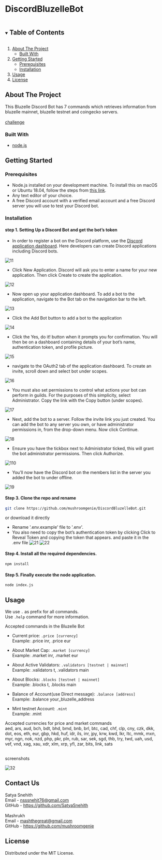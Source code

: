 # DiscordBluzelleBot
<details open="open">
  <summary><h2 style="display: inline-block">Table of Contents</h2></summary>
  <ol>
    <li>
      <a href="#about-the-project">About The Project</a>
      <ul>
        <li><a href="#built-with">Built With</a></li>
      </ul>
    </li>
    <li>
      <a href="#getting-started">Getting Started</a>
      <ul>
        <li><a href="#prerequisites">Prerequisites</a></li>
        <li><a href="#installation">Installation</a></li>
      </ul>
    </li>
    <li><a href="#usage">Usage</a></li>
    <li><a href="#license">License</a></li>
  </ol>
</details>



<!-- ABOUT THE PROJECT -->
## About The Project

This Bluzelle Discord Bot has 7 commands which retrieves information from bluzelle mainnet, bluzelle testnet and coingecko servers.
</br>
</br>
[challenge](https://gitcoin.co/issue/bluzelle/Gitcoin10Hack/7/100025962)

### Built With

* [node.js](https://nodejs.org/)

<!-- GETTING STARTED -->
## Getting Started

### Prerequisites

* Node.js installed on your development machine. To install this on macOS or Ubuntu 18.04, follow the steps from [this link](https://www.digitalocean.com/community/tutorials/how-to-install-node-js-and-create-a-local-development-environment-on-macos).
* Any text editor of your choice.
* A free Discord account with a verified email account and a free Discord server you will use to test your Discord bot.

### Installation

#### step 1. Setting Up a Discord Bot and get the bot’s token
   * In order to register a bot on the Discord platform, use the [Discord application dashboard](https://discord.com/developers/applications/). Here developers can create Discord applications including Discord bots.
  
   ![11](images/11.png)
   * Click New Application. Discord will ask you to enter a name for your new application. Then click Create to create the application.
    
   ![12](images/12.png)
   * Now open up your application dashboard. To add a bot to the application, navigate to the Bot tab on the navigation bar to the left.
   
   ![13](images/13.png)
   * Click the Add Bot button to add a bot to the application
   
   ![14](images/14.png)
   * Click the Yes, do it! button when it prompts you for confirmation. You will then be on a dashboard containing details of your bot’s name, authentication token, and profile picture.
   
   ![15](images/15.png)
   * navigate to the OAuth2 tab of the application dashboard. To create an invite, scroll down and select bot under scopes.
   
   ![16](images/16.png)
   * You must also set permissions to control what actions your bot can perform in guilds. For the purposes of this simplicity, select Administrator. Copy the link with the Copy button (under scopes).
   
   ![17](images/17.png)
   * Next, add the bot to a server. Follow the invite link you just created. You can add the bot to any server you own, or have administrator permissions in, from the drop-down menu. Now click Continue.
    
   ![18](images/18.png)
   * Ensure you have the tickbox next to Administrator ticked, this will grant the bot administrator permissions. Then click Authorize.
    
   ![110](images/110.png)
   * You’ll now have the Discord bot on the members list in the server you added the bot to under offline.
   
   ![19](images/19.png)
#### Step 3. Clone the repo and rename
   ```sh
   git clone https://github.com/mushroomgenie/DiscordBluzelleBot.git
   ```
   or download it directly
   
   * Rename '.env.example' file to '.env'.
   * You also need to copy the bot’s authentication token by clicking Click to Reveal Token and copying the token that appears. and paste it in the .env file
   ![21](images/21.png)
   ![22](images/22.png)
  
#### Step 4. Install all the required dependencies.
  ```
  npm install
  ```
#### Step 5. Finally execute the node application.
  ```
  node index.js
  ```


<!-- USAGE EXAMPLES -->
## Usage

We use ```.``` as prefix for all commands.
</br>Use ```.help``` command for more information.

Accepted commands in the Bluzelle Bot

 * Current price:  ```.price [currency]```
    </br>Example: .price inr, .price eur
    
 * About Market Cap:  ```.market [currency]```
    </br>Example: .market inr, .market eur
    
 * About Active Validators:  ```.validators [testnet | mainnet]```
    </br>Example: .validators t, .validators main
    
 * About Blocks:  ```.blocks [testnet | mainnet]```
    </br>Example: .blocks t, .blocks main
    
 * Balance of Account(use Direct message):  ```.balance [address]```
    </br>Example: .balance your_bluzelle_address

 * Mint testnet Account:  ```.mint```
    </br>Example: .mint

Accepted currencies for price and market commands</br>
aed, ars, aud, bch, bdt, bhd, bmd, bnb, brl, btc, cad, chf, clp, cny, czk, dkk, dot, eos, eth, eur, gbp, hkd, huf, idr, ils, inr, jpy, krw, kwd, lkr, ltc, mmk, mxn, myr, ngn, nok, nzd, php, pkr, pln, rub, sar, sek, sgd, thb, try, twd, uah, usd, vef, vnd, xag, xau, xdr, xlm, xrp, yfi, zar, bits, link, sats

</br>screenshots

![32](images/32.png)

<!-- Contact Us -->
## Contact Us

Satya Snehith</br>
Email - nsssnehit76@gmail.com 
</br>
GitHub - https://github.com/SatyaSnehith 
</br>
</br>
Mashrukh
</br> 
Email -  mashthegreat@gmail.com
</br>
GitHub - https://github.com/mushroomgenie

<!-- LICENSE -->
## License

Distributed under the MIT License.
